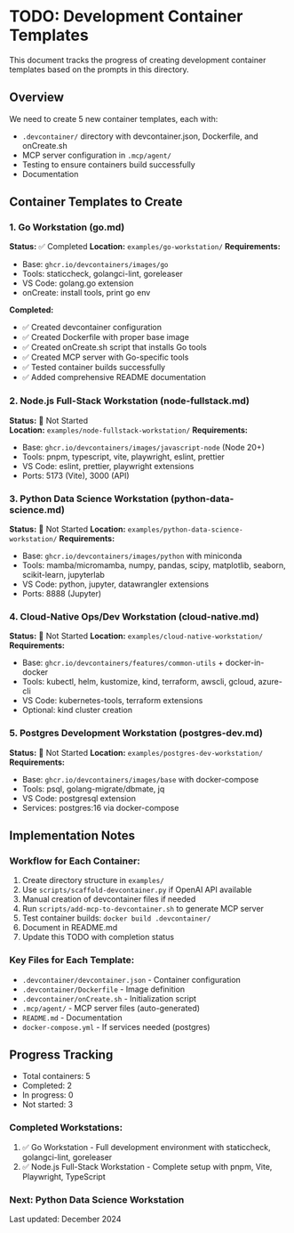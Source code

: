 # TODO: Development Container Templates

This document tracks the progress of creating development container templates based on the prompts in this directory.

## Overview
We need to create 5 new container templates, each with:
- `.devcontainer/` directory with devcontainer.json, Dockerfile, and onCreate.sh
- MCP server configuration in `.mcp/agent/`
- Testing to ensure containers build successfully
- Documentation

## Container Templates to Create

### 1. Go Workstation (go.md)
**Status:** ✅ Completed
**Location:** `examples/go-workstation/`
**Requirements:**
- Base: `ghcr.io/devcontainers/images/go`
- Tools: staticcheck, golangci-lint, goreleaser
- VS Code: golang.go extension
- onCreate: install tools, print go env

**Completed:**
- ✅ Created devcontainer configuration
- ✅ Created Dockerfile with proper base image
- ✅ Created onCreate.sh script that installs Go tools
- ✅ Created MCP server with Go-specific tools
- ✅ Tested container builds successfully
- ✅ Added comprehensive README documentation

### 2. Node.js Full-Stack Workstation (node-fullstack.md)
**Status:** 🔴 Not Started  
**Location:** `examples/node-fullstack-workstation/`
**Requirements:**
- Base: `ghcr.io/devcontainers/images/javascript-node` (Node 20+)
- Tools: pnpm, typescript, vite, playwright, eslint, prettier
- VS Code: eslint, prettier, playwright extensions
- Ports: 5173 (Vite), 3000 (API)

### 3. Python Data Science Workstation (python-data-science.md)
**Status:** 🔴 Not Started
**Location:** `examples/python-data-science-workstation/`
**Requirements:**
- Base: `ghcr.io/devcontainers/images/python` with miniconda
- Tools: mamba/micromamba, numpy, pandas, scipy, matplotlib, seaborn, scikit-learn, jupyterlab
- VS Code: python, jupyter, datawrangler extensions
- Ports: 8888 (Jupyter)

### 4. Cloud-Native Ops/Dev Workstation (cloud-native.md)
**Status:** 🔴 Not Started
**Location:** `examples/cloud-native-workstation/`
**Requirements:**
- Base: `ghcr.io/devcontainers/features/common-utils` + docker-in-docker
- Tools: kubectl, helm, kustomize, kind, terraform, awscli, gcloud, azure-cli
- VS Code: kubernetes-tools, terraform extensions
- Optional: kind cluster creation

### 5. Postgres Development Workstation (postgres-dev.md)
**Status:** 🔴 Not Started
**Location:** `examples/postgres-dev-workstation/`
**Requirements:**
- Base: `ghcr.io/devcontainers/images/base` with docker-compose
- Tools: psql, golang-migrate/dbmate, jq
- VS Code: postgresql extension
- Services: postgres:16 via docker-compose

## Implementation Notes

### Workflow for Each Container:
1. Create directory structure in `examples/`
2. Use `scripts/scaffold-devcontainer.py` if OpenAI API available
3. Manual creation of devcontainer files if needed
4. Run `scripts/add-mcp-to-devcontainer.sh` to generate MCP server
5. Test container builds: `docker build .devcontainer/`
6. Document in README.md
7. Update this TODO with completion status

### Key Files for Each Template:
- `.devcontainer/devcontainer.json` - Container configuration
- `.devcontainer/Dockerfile` - Image definition
- `.devcontainer/onCreate.sh` - Initialization script
- `.mcp/agent/` - MCP server files (auto-generated)
- `README.md` - Documentation
- `docker-compose.yml` - If services needed (postgres)

## Progress Tracking
- Total containers: 5
- Completed: 2
- In progress: 0
- Not started: 3

### Completed Workstations:
1. ✅ Go Workstation - Full development environment with staticcheck, golangci-lint, goreleaser
2. ✅ Node.js Full-Stack Workstation - Complete setup with pnpm, Vite, Playwright, TypeScript

### Next: Python Data Science Workstation

Last updated: December 2024